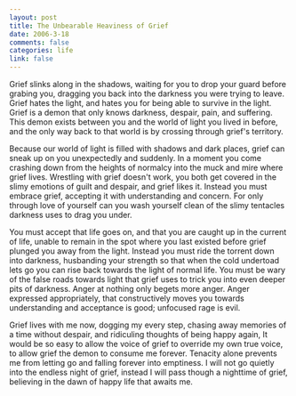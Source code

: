 ```yaml
--- 
layout: post
title: The Unbearable Heaviness of Grief
date: 2006-3-18
comments: false
categories: life
link: false
---
```

Grief slinks along in the shadows, waiting for you to drop your guard before  grabing you, dragging you back into the darkness you were trying to leave. Grief hates the light, and hates you for being able to survive in the light. Grief is a demon that only knows darkness, despair, pain, and suffering. This demon exists between you and the world of light you lived in before, and the only way back to that world is by crossing through grief's territory.

Because our world of light is filled with shadows and dark places, grief can sneak up on you unexpectedly and suddenly. In a moment you come crashing down from the heights of normalcy into the muck and mire where grief lives. Wrestling with grief doesn't work, you both get covered in the slimy emotions of guilt and despair, and grief likes it. Instead you must embrace grief, accepting it with understanding and concern. For only through love of yourself can you wash yourself clean of the slimy tentacles darkness uses to drag you under.

You must accept that life goes on, and that you are caught up in the current of life,  unable to remain in the spot where you last existed before grief plunged you away from the light. Instead you must ride the torrent down into darkness, husbanding your strength so that when the cold undertoad lets go you can rise back towards the light of normal life. You must be wary of the false roads towards light that grief uses to trick you into even deeper pits of darkness. Anger at nothing only begets more anger. Anger expressed appropriately, that constructively moves you towards understanding and acceptance is good; unfocused rage is evil.

Grief lives with me now, dogging my every step, chasing away memories of a time without despair, and ridiculing thoughts of being happy again, It would be so easy to allow the voice of grief to override my own true voice, to allow grief the demon to consume me forever. Tenacity alone prevents me from letting go and falling forever into emptiness. I will not go quietly into the endless night of grief, instead I will pass though a nighttime of grief, believing in the dawn of happy life that awaits me.
